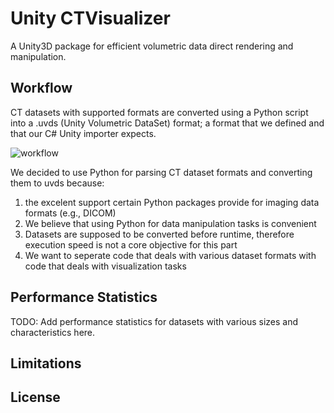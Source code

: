 # Unity CTVisualizer

A Unity3D package for efficient volumetric data direct rendering and manipulation.

## Workflow

CT datasets with supported formats are converted using a Python script into a .uvds
(Unity Volumetric DataSet) format; a format that we defined and that our C# Unity
importer expects.

![workflow](https://github.com/walcht/Unity-Immersive-Analytics/assets/89390465/9f1fb7ff-60d1-4539-9200-a70c15e69b46)

We decided to use Python for parsing CT dataset formats and converting them to uvds
because:
1.  the excelent support certain Python packages provide for imaging data
    formats (e.g., DICOM)
1.  We believe that using Python for data manipulation tasks is convenient
1.  Datasets are supposed to be converted before runtime, therefore execution
    speed is not a core objective for this part
1.  We want to seperate code that deals with various dataset formats with code
    that deals with visualization tasks

## Performance Statistics

TODO: Add performance statistics for datasets with various sizes and characteristics
here.

## Limitations

## License
